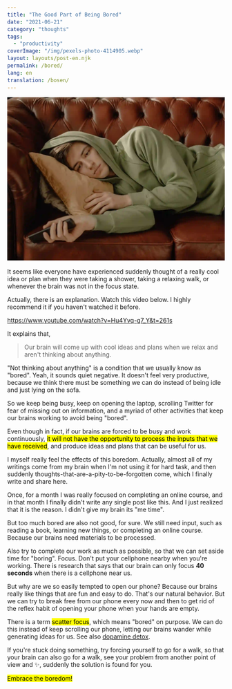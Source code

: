 ```yaml
---
title: "The Good Part of Being Bored"
date: "2021-06-21"
category: "thoughts"
tags:
  - "productivity"
coverImage: "/img/pexels-photo-4114905.webp"
layout: layouts/post-en.njk
permalink: /bored/
lang: en
translation: /bosen/
---
```


![bored](/img/pexels-photo-4114905.webp)

It seems like everyone have experienced suddenly thought of a really cool idea or plan when they were taking a shower, taking a relaxing walk, or whenever the brain was not in the focus state.

Actually, there is an explanation. Watch this video below. I highly recommend it if you haven't watched it before.

https://www.youtube.com/watch?v=Hu4Yvq-g7_Y&t=261s

It explains that,

> Our brain will come up with cool ideas and plans when we relax and aren't thinking about anything.

"Not thinking about anything" is a condition that we usually know as "bored". Yeah, it sounds quiet negative. It doesn't feel very productive, because we think there must be something we can do instead of being idle and just lying on the sofa.

So we keep being busy, keep on opening the laptop, scrolling Twitter for fear of missing out on information, and a myriad of other activities that keep our brains working to avoid being "bored".

Even though in fact, if our brains are forced to be busy and work continuously, <mark>it will not have the opportunity to process the inputs that we have received</mark>, and produce ideas and plans that can be useful for us.

I myself really feel the effects of this boredom. Actually, almost all of my writings come from my brain when I'm not using it for hard task, and then suddenly thoughts-that-are-a-pity-to-be-forgotten come, which I finally write and share here.

Once, for a month I was really focused on completing an online course, and in that month I finally didn't write any single post like this. And I just realized that it is the reason. I didn't give my brain its "me time".

But too much bored are also not good, for sure. We still need input, such as reading a book, learning new things, or completing an online course. Because our brains need materials to be processed.

Also try to complete our work as much as possible, so that we can set aside time for "boring". Focus. Don't put your cellphone nearby when you're working. There is research that says that our brain can only focus **40 seconds** when there is a cellphone near us.

But why are we so easily tempted to open our phone? Because our brains really like things that are fun and easy to do. That's our natural behavior. But we can try to break free from our phone every now and then to get rid of the reflex habit of opening your phone when your hands are empty.

There is a term <mark>scatter focus</mark>, which means "bored" on purpose. We can do this instead of keep scrolling our phone, letting our brains wander while generating ideas for us. See also [dopamine detox](/dopamine/).

If you're stuck doing something, try forcing yourself to go for a walk, so that your brain can also go for a walk, see your problem from another point of view and ✨, suddenly the solution is found for you.

<mark>Embrace the boredom!</mark>
